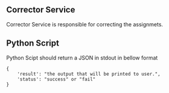 ## Corrector Service
Corrector Service is responsible for correcting the assignmets.

## Python Script

Python Scipt should return a JSON in stdout in bellow format
```
{
    'result': "the output that will be printed to user.",
    'status': "success" or "fail"
}
```